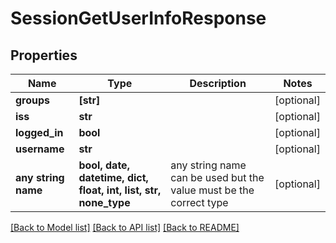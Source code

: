 # SessionGetUserInfoResponse


## Properties
Name | Type | Description | Notes
------------ | ------------- | ------------- | -------------
**groups** | **[str]** |  | [optional] 
**iss** | **str** |  | [optional] 
**logged_in** | **bool** |  | [optional] 
**username** | **str** |  | [optional] 
**any string name** | **bool, date, datetime, dict, float, int, list, str, none_type** | any string name can be used but the value must be the correct type | [optional]

[[Back to Model list]](../README.md#documentation-for-models) [[Back to API list]](../README.md#documentation-for-api-endpoints) [[Back to README]](../README.md)


